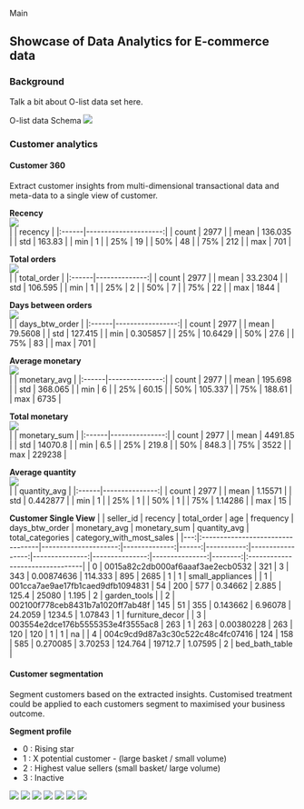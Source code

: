 Main

## Showcase of Data Analytics for E-commerce data

### Background
Talk a bit about O-list data set here.

O-list data Schema
![](https://i.imgur.com/HRhd2Y0.png)

### Customer analytics

#### Customer 360
Extract customer insights from multi-dimensional transactional data and meta-data to a single view of customer.

**Recency**
<br>
![](img/recency.png)
<br>
|       |   recency |
|:------|---------------------:|
| count |             2977     |
| mean  |              136.035 |
| std   |              163.83  |
| min   |                1     |
| 25%   |               19     |
| 50%   |               48     |
| 75%   |              212     |
| max   |              701     |
<br>

**Total orders**
<br>
![](img/total_orders.png)
<br>
|       |   total_order |
|:------|--------------:|
| count |     2977      |
| mean  |       33.2304 |
| std   |      106.595  |
| min   |        1      |
| 25%   |        2      |
| 50%   |        7      |
| 75%   |       22      |
| max   |     1844      |
<br>

**Days between orders**
<br>
![](img/days_between_orders.png)
<br>
|       |   days_btw_order |
|:------|-----------------:|
| count |      2977        |
| mean  |        79.5608   |
| std   |       127.415    |
| min   |         0.305857 |
| 25%   |        10.6429   |
| 50%   |        27.6      |
| 75%   |        83        |
| max   |       701        |
<br>

**Average monetary**
<br>
![](img/monetary_avg.png)
<br>
|       |   monetary_avg |
|:------|---------------:|
| count |       2977     |
| mean  |        195.698 |
| std   |        368.065 |
| min   |          6     |
| 25%   |         60.15  |
| 50%   |        105.337 |
| 75%   |        188.61  |
| max   |       6735     |
<br>

**Total monetary**
<br>
![](img/monetary_total.png)
<br>
|       |   monetary_sum |
|:------|---------------:|
| count |        2977    |
| mean  |        4491.85 |
| std   |       14070.8  |
| min   |           6.5  |
| 25%   |         219.8  |
| 50%   |         848.3  |
| 75%   |        3522    |
| max   |      229238    |
<br>

**Average quantity**
<br>
![](img/quantity_avg.png)
<br>
|       |   quantity_avg |
|:------|---------------:|
| count |    2977        |
| mean  |       1.15571  |
| std   |       0.442877 |
| min   |       1        |
| 25%   |       1        |
| 50%   |       1        |
| 75%   |       1.14286  |
| max   |      15        |
<br>

**Customer Single View**
|    | seller_id                        |   recency |   total_order |   age |       frequency |   days_btw_order |   monetary_avg |   monetary_sum |   quantity_avg |   total_categories | category_with_most_sales   |
|---:|:---------------------------------|---------------------:|--------------:|------:|-----------:|-----------------:|---------------:|---------------:|---------------:|--------:|:--------------------------------|
|  0 | 0015a82c2db000af6aaaf3ae2ecb0532 |                  321 |             3 |   343 | 0.00874636 |        114.333   |       895      |         2685   |        1       |       1 | small_appliances                |
|  1 | 001cca7ae9ae17fb1caed9dfb1094831 |                   54 |           200 |   577 | 0.34662    |          2.885   |       125.4    |        25080   |        1.195   |       2 | garden_tools                    |
|  2 | 002100f778ceb8431b7a1020ff7ab48f |                  145 |            51 |   355 | 0.143662   |          6.96078 |        24.2059 |         1234.5 |        1.07843 |       1 | furniture_decor                 |
|  3 | 003554e2dce176b5555353e4f3555ac8 |                  263 |             1 |   263 | 0.00380228 |        263       |       120      |          120   |        1       |       1 | na                              |
|  4 | 004c9cd9d87a3c30c522c48c4fc07416 |                  124 |           158 |   585 | 0.270085   |          3.70253 |       124.764  |        19712.7 |        1.07595 |       2 | bed_bath_table                  |
<br>

#### Customer segmentation
Segment customers based on the extracted insights. Customised treatment could be applied to each customers segment to maximised your business outcome.

**Segment profile**
- 0 : Rising star
- 1 : X potential customer - (large basket / small volume)
- 2 : Highest value sellers (small basket/ large volume)
- 3 : Inactive

![](img/segmentation_1.png)
![](img/segmentation_2.png)
![](img/segmentation_3.png)
![](img/segmentation_4.png)
![](img/segmentation_5.png)
![](img/segmentation_6.png)
![](img/segmentation_7.png)